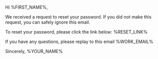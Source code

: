 Hi %FIRST_NAME%,

We received a request to reset your password. If you did not make this request, you can safely ignore this email.

To reset your password, please click the link below: %RESET_LINK%

If you have any questions, please replay to this email %WORK_EMAIL%

Sincerely, %YOUR_NAME%
